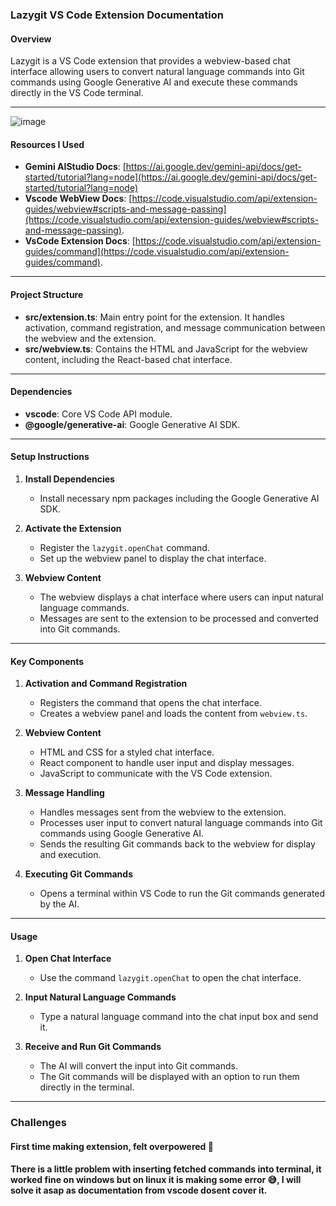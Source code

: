### Lazygit VS Code Extension Documentation

#### Overview
Lazygit is a VS Code extension that provides a webview-based chat interface allowing users to convert natural language commands into Git commands using Google Generative AI and execute these commands directly in the VS Code terminal.

---


![image](https://github.com/user-attachments/assets/b2ddd113-15e1-4e1a-ac48-9cf60171eb67)


#### Resources I Used
- **Gemini AIStudio Docs**: [https://ai.google.dev/gemini-api/docs/get-started/tutorial?lang=node](https://ai.google.dev/gemini-api/docs/get-started/tutorial?lang=node)
- **Vscode WebView Docs**: [https://code.visualstudio.com/api/extension-guides/webview#scripts-and-message-passing](https://code.visualstudio.com/api/extension-guides/webview#scripts-and-message-passing).
- **VsCode Extension Docs**: [https://code.visualstudio.com/api/extension-guides/command](https://code.visualstudio.com/api/extension-guides/command).

---


#### Project Structure
- **src/extension.ts**: Main entry point for the extension. It handles activation, command registration, and message communication between the webview and the extension.
- **src/webview.ts**: Contains the HTML and JavaScript for the webview content, including the React-based chat interface.

---

#### Dependencies
- **vscode**: Core VS Code API module.
- **@google/generative-ai**: Google Generative AI SDK.

---

#### Setup Instructions

1. **Install Dependencies**
   - Install necessary npm packages including the Google Generative AI SDK.

2. **Activate the Extension**
   - Register the `lazygit.openChat` command.
   - Set up the webview panel to display the chat interface.

3. **Webview Content**
   - The webview displays a chat interface where users can input natural language commands.
   - Messages are sent to the extension to be processed and converted into Git commands.

---

#### Key Components

1. **Activation and Command Registration**
   - Registers the command that opens the chat interface.
   - Creates a webview panel and loads the content from `webview.ts`.

2. **Webview Content**
   - HTML and CSS for a styled chat interface.
   - React component to handle user input and display messages.
   - JavaScript to communicate with the VS Code extension.

3. **Message Handling**
   - Handles messages sent from the webview to the extension.
   - Processes user input to convert natural language commands into Git commands using Google Generative AI.
   - Sends the resulting Git commands back to the webview for display and execution.

4. **Executing Git Commands**
   - Opens a terminal within VS Code to run the Git commands generated by the AI.

---

#### Usage

1. **Open Chat Interface**
   - Use the command `lazygit.openChat` to open the chat interface.

2. **Input Natural Language Commands**
   - Type a natural language command into the chat input box and send it.

3. **Receive and Run Git Commands**
   - The AI will convert the input into Git commands.
   - The Git commands will be displayed with an option to run them directly in the terminal.

---

### Challenges

#### First time making extension, felt overpowered 🥹

#### There is a little problem with inserting fetched commands into terminal, it worked fine on windows but on linux it is making some error 😅, I will solve it asap as documentation from vscode dosent cover it.
